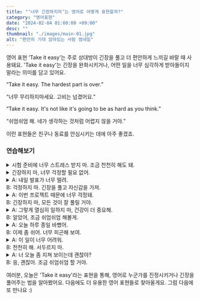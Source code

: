 ```yaml
---
title: "‘너무 긴장하지마’는 영어로 어떻게 표현할까?"
category: "영어표현"
date: "2024-02-04 01:00:00 +09:00"
desc: ""
thumbnail: "./images/main-01.jpg"
alt: "편안히 기대 앉아있는 사람 썸네일"
---
```


영어 표현 ‘Take it easy’는 주로 상대방이 긴장을 풀고 더 편안하게 느끼길 바랄 때 사용돼요. 'Take it easy'는 긴장을 완화시키거나, 어떤 일을 너무 심각하게 받아들이지 말라는 의미를 담고 있어요.

“Take it easy. The hardest part is over.”

“너무 무리하지마세요. 고비는 넘겼어요.”

“Take it easy. It's not like it's going to be as hard as you think.”

“쉬엄쉬엄 해. 네가 생각하는 것처럼 어렵지 않을 거야.”

이런 표현들은 친구나 동료를 안심시키는 데에 아주 좋겠죠.

### 연습해보기

<details>
  <summary>시험 준비에 너무 스트레스 받지 마. 조금 천천히 해도 돼.</summary>
  <span>Don't stress too much about the exam prep. You can take it easy a bit.</span>
</details>

<details>
 <summary>긴장하지 마, 너무 걱정할 필요 없어.</summary>
  <span>Just take it easy, there's no need to worry too much.</span>
</details>

<details>
  <summary>A: 내일 발표가 너무 떨려.<br>
  B: 걱정하지 마. 긴장을 풀고 자신감을 가져.
  </summary>
  <span>
  A: I'm so nervous about the presentation tomorrow.<br>
  B: Don't worry. Just take it easy and be confident.
  </span>
</details>

<details>
  <summary>A: 이번 프로젝트 때문에 너무 걱정돼.<br>
  B: 긴장하지 마, 모든 것이 잘 풀릴 거야.
  </summary>
  <span>
  A: I'm so worried about this project.<br>
  B: Take it easy, everything is going to work out.
  </span>
</details>

<details>
  <summary>A: 그렇게 열심히 일하지 마, 건강이 더 중요해.<br>
  B: 알았어, 조금 쉬엄쉬엄 해볼게.
  </summary>
  <span>
  A: Don't work so hard, your health is more important.<br>
  B: Okay, I'll take it easy a bit.
  </span>
</details>

<details>
  <summary>A: 오늘 하루 종일 바빴어.<br>
  B: 이제 좀 쉬어. 너무 피곤해 보여.
  </summary>
  <span>
  A: I've been busy all day today.<br>
  B: Now take it easy. You look really tired.
  </span>
</details>

<details>
  <summary>A: 이 일이 너무 어려워.<br>
  B: 천천히 해. 서두르지 마.
  </summary>
  <span>
  A: This task is too difficult.<br>
  B: Take it easy. Don't rush.
  </span>
</details>

<details>
  <summary>A: 너 오늘 좀 지쳐 보이는데 괜찮아?<br>
  B: 응, 괜찮아. 조금 쉬엄쉬엄 할 거야.
  </summary>
  <span>
  A: You look a bit tired today, are you okay?<br>
  B: Yes, I'm fine. I'll just take it easy for a bit.
  </span>
</details>

여러분, 오늘은 'Take it easy'라는 표현을 통해, 영어로 누군가를 진정시키거나 긴장을 풀어주는 법을 알아봤어요. 다음에도 더 유용한 영어 표현들로 찾아올게요. 그럼 다음에 또 만나요 :)
